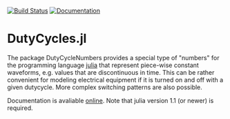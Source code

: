 [![Build Status](https://travis-ci.org/Quantum-Factory/DutyCycles.jl.svg?branch=master)](https://travis-ci.org/Quantum-Factory/DutyCycles.jl)
[![Documentation](https://img.shields.io/badge/docs-latest-blue.svg)](https://quantum-factory.de/open-source/DutyCycles.jl)

# DutyCycles.jl

The package DutyCycleNumbers provides a special type of "numbers" for
the programming language [julia](https://julialang.org) that represent
piece-wise constant waveforms, e.g. values that are discontinuous in
time.  This can be rather convenient for modeling electrical equipment
if it is turned on and off with a given dutycycle.  More complex
switching patterns are also possible.

Documentation is avaliable
[online](https://quantum-factory.de/open-source/DutyCycles.jl).
Note that julia version 1.1 (or newer) is required.

